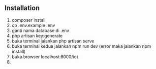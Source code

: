 ## Installation

1. composer install
2. cp .env.example .env         
3. ganti nama database di .env
4. php artisan key:generate
5. buka terminal jalankan php artisan serve
6. buka terminal kedua jalankan npm run dev (error maka jalankan npm install)
7. buka browser localhost:8000/iot
8. 
